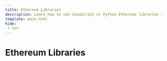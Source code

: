 ```yaml
---
title: Ethereum Libraries
description: Learn how to use JavaScript or Python Ethereum libraries such as Ethers.js, Web3.js, or Web3.py to send transactions or deploy contracts on Moonbeam.
template: main.html
hide: 
 - toc
---
```


<h1 class='subsection-title'>Ethereum Libraries</h1>
<div class='subsection-wrapper'></div>